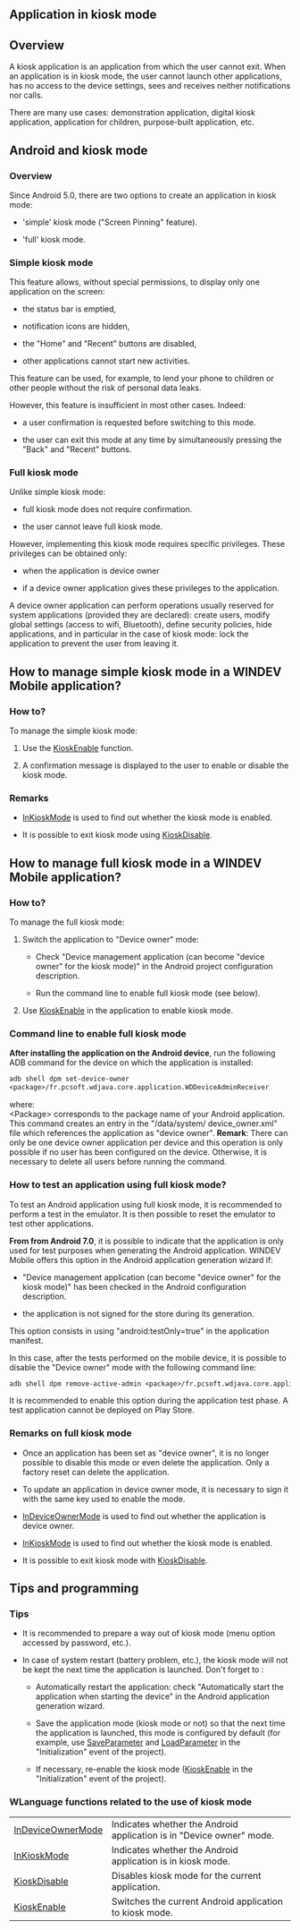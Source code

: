 
## Application in kiosk mode
			

<a name="NOTE1"></a>
<a name="NOTE1_1"></a>


## Overview
<a name="overview_ELTTEXTE000236"></a>
A kiosk application is an application from which the user cannot exit. When an application is in kiosk mode, the user cannot launch other applications, has no access to the device settings, sees and receives neither notifications nor calls.

There are many use cases: demonstration application, digital kiosk application, application for children, purpose-built application, etc.

<a name="NOTE2"></a>
<a name="NOTE2_1"></a>


## Android and kiosk mode
<a name="android_and_kiosk_mode_ELTTEXTE000260"></a>


### Overview
<a name="overview_ELTPARAGRAPHE000018"></a>

Since Android 5.0, there are two options to create an application in kiosk mode: 

- 'simple' kiosk mode ("Screen Pinning" feature).

- 'full' kiosk mode.





### Simple kiosk mode
<a name="simple_kiosk_mode_ELTPARAGRAPHE000026"></a>

This feature allows, without special permissions, to display only one application on the screen: 

- the status bar is emptied,

- notification icons are hidden,

- the "Home" and "Recent" buttons are disabled,

- other applications cannot start new activities.




This feature can be used, for example, to lend your phone to children or other people without the risk of personal data leaks. 

However, this feature is insufficient in most other cases. Indeed: 

- a user confirmation is requested before switching to this mode. 

- the user can exit this mode at any time by simultaneously pressing the "Back" and "Recent" buttons. 





### Full kiosk mode
<a name="full_kiosk_mode_ELTPARAGRAPHE000043"></a>

Unlike simple kiosk mode: 

- full kiosk mode does not require confirmation. 

- the user cannot leave full kiosk mode.




However, implementing this kiosk mode requires specific privileges. These privileges can be obtained only: 

- when the application is device owner

- if a device owner application gives these privileges to the application. 




A device owner application can perform operations usually reserved for system applications (provided they are declared): create users, modify global settings (access to wifi, Bluetooth), define security policies, hide applications, and in particular in the case of kiosk mode: lock the application to prevent the user from leaving it. 

<a name="NOTE3"></a>
<a name="NOTE3_1"></a>


## How to manage simple kiosk mode in a WINDEV Mobile application?
<a name="how_manage_simple_kiosk_mode_windev_mobile_application_ELTTEXTE000296"></a>


### How to?
<a name="how_ELTPARAGRAPHE000062"></a>

To manage the simple kiosk mode: 

1. Use the [KioskEnable](../WDLang3/1000024425.md) function. 

2. A confirmation message is displayed to the user to enable or disable the kiosk mode. 





### Remarks
<a name="remarks_ELTPARAGRAPHE000073"></a>

- [InKioskMode](../WDLang1/1000024427.md) is used to find out whether the kiosk mode is enabled. 

- It is possible to exit kiosk mode using [KioskDisable](../WDLang3/1000024426.md). 








<a name="NOTE4"></a>
<a name="NOTE4_1"></a>


## How to manage full kiosk mode in a WINDEV Mobile application?
<a name="how_manage_full_kiosk_mode_windev_mobile_application_ELTTEXTE000326"></a>


### How to?
<a name="how_ELTPARAGRAPHE000089"></a>

To manage the full kiosk mode: 

1. Switch the application to "Device owner" mode: 

	- Check "Device management application (can become "device owner" for the kiosk mode)" in the Android project configuration description. 

	- Run the command line to enable full kiosk mode (see below). 




2. Use [KioskEnable](../WDLang3/1000024425.md) in the application to enable kiosk mode. 





### Command line to enable full kiosk mode
<a name="command_line_enable_full_kiosk_mode_ELTPARAGRAPHE000107"></a>

**After installing the application on the Android device**, run the following ADB command for the device on which the application is installed: 

```txt
adb shell dpm set-device-owner 
<package>/fr.pcsoft.wdjava.core.application.WDDeviceAdminReceiver
```
where:  
&lt;Package&gt; corresponds to the package name of your Android application.
This command creates an entry in the "/data/system/ device_owner.xml" file which references the application as "device owner". 
 **Remark**: There can only be one device owner application per device and this operation is only possible if no user has been configured on the device. Otherwise, it is necessary to delete all users before running the command.


### How to test an application using full kiosk mode?
<a name="how_test_application_using_full_kiosk_mode_ELTPARAGRAPHE000121"></a>

To test an Android application using full kiosk mode, it is recommended to perform a test in the emulator. It is then possible to reset the emulator to test other applications. 

**From from Android 7.0**, it is possible to indicate that the application is only used for test purposes when generating the Android application. 
WINDEV Mobile offers this option in the Android application generation wizard if: 

- "Device management application (can become "device owner" for the kiosk mode)" has been checked in the Android configuration description. 

- the application is not signed for the store during its generation. 


This option consists in using "android:testOnly=true" in the application manifest. 

In this case, after the tests performed on the mobile device, it is possible to disable the "Device owner" mode with the following command line: 

```txt
adb shell dpm remove-active-admin <package>/fr.pcsoft.wdjava.core.application.WDDeviceAdminReceiver
```
It is recommended to enable this option during the application test phase. A test application cannot be deployed on Play Store. 


### Remarks on full kiosk mode
<a name="remarks_full_kiosk_mode_ELTPARAGRAPHE000144"></a>

- Once an application has been set as "device owner", it is no longer possible to disable this mode or even delete the application. Only a factory reset can delete the application.  

- To update an application in device owner mode, it is necessary to sign it with the same key used to enable the mode.

- [InDeviceOwnerMode](../WDLang1/1000024428.md) is used to find out whether the application is device owner.

- [InKioskMode](../WDLang1/1000024427.md) is used to find out whether the kiosk mode is enabled. 

- It is possible to exit kiosk mode with [KioskDisable](../WDLang3/1000024426.md). 




<a name="NOTE5"></a>
<a name="NOTE5_1"></a>


## Tips and programming
<a name="tips_and_programming_ELTTEXTE000368"></a>


### Tips
<a name="tips_ELTPARAGRAPHE000164"></a>

- It is recommended to prepare a way out of kiosk mode (menu option accessed by password, etc.). 

- In case of system restart (battery problem, etc.), the kiosk mode will not be kept the next time the application is launched. Don't forget to :  

	- Automatically restart the application: check "Automatically start the application when starting the device" in the Android application generation wizard. 

	- Save the application mode (kiosk mode or not) so that the next time the application is launched, this mode is configured by default (for example, use [SaveParameter](../WDLang1/3025046.md) and [LoadParameter](../WDLang1/3025047.md) in the "Initialization" event of the project). 

	- If necessary, re-enable the kiosk mode ([KioskEnable](../WDLang3/1000024425.md) in the "Initialization" event of the project). 








### WLanguage functions related to the use of kiosk mode
<a name="wlanguage_functions_related_the_use_kiosk_mode_ELTPARAGRAPHE000187"></a>




|   |   |
| --- | --- |
| [InDeviceOwnerMode](../WDLang1/1000024428.md) | Indicates whether the Android application is in "Device owner" mode. |
| [InKioskMode](../WDLang1/1000024427.md) | Indicates whether the Android application is in kiosk mode. |
| [KioskDisable](../WDLang3/1000024426.md) | Disables kiosk mode for the current application. |
| [KioskEnable](../WDLang3/1000024425.md) | Switches the current Android application to kiosk mode. |






